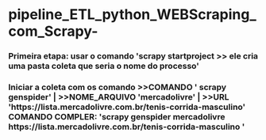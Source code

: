 # pipeline_ETL_python_WEBScraping_com_Scrapy-


<h3> Primeira etapa: usar o comando 'scrapy startproject >> ele cria uma pasta coleta que seria o nome do processo'</h3>

<h3>Iniciar a coleta com os comando >>COMANDO ' scrapy genspider' | >>NOME_ARQUIVO 'mercadolivre' | >>URL 'https://lista.mercadolivre.com.br/tenis-corrida-masculino'
COMANDO COMPLER: 'scrapy genspider mercadolivre https://lista.mercadolivre.com.br/tenis-corrida-masculino ' </h3>
